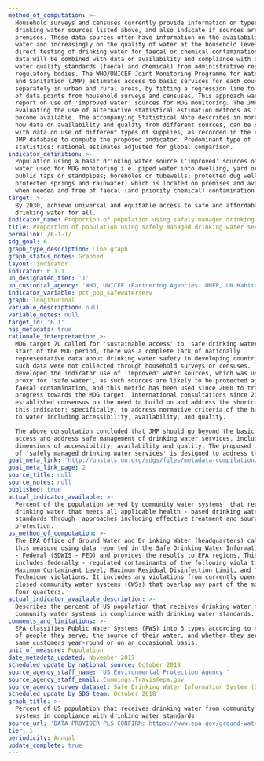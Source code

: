 ```yaml
---
method_of_computation: >-
  Household surveys and censuses currently provide information on types of basic
  drinking water sources listed above, and also indicate if sources are on
  premises. These data sources often have information on the availability of
  water and increasingly on the quality of water at the household level, through
  direct testing of drinking water for faecal or chemical contamination. These
  data will be combined with data on availability and compliance with drinking
  water quality standards (faecal and chemical) from administrative reporting or
  regulatory bodies. The WHO/UNICEF Joint Monitoring Programme for Water Supply
  and Sanitation (JMP) estimates access to basic services for each country,
  separately in urban and rural areas, by fitting a regression line to a series
  of data points from household surveys and censuses. This approach was used to
  report on use of 'improved water' sources for MDG monitoring. The JMP is
  evaluating the use of alternative statistical estimation methods as more data
  become available. The accompanying Statistical Note describes in more detail
  how data on availability and quality from different sources, can be combined
  with data on use of different types of supplies, as recorded in the current
  JMP database to compute the proposed indicator. Predominant type of
  statistics: national estimates adjusted for global comparison.
indicator_definition: >-
  Population using a basic drinking water source ('improved' sources of drinking
  water used for MDG monitoring i.e. piped water into dwelling, yard or plot;
  public taps or standpipes; boreholes or tubewells; protected dug wells;
  protected springs and rainwater) which is located on premises and available
  when needed and free of faecal (and priority chemical) contamination.
target: >-
  By 2030, achieve universal and equitable access to safe and affordable
  drinking water for all.
indicator_name: Proportion of population using safely managed drinking water services
title: Proportion of population using safely managed drinking water services
permalink: /6-1-1/
sdg_goal: 6
graph_type_description: Line graph
graph_status_notes: Graphed
layout: indicator
indicator: 6.1.1
un_designated_tier: '1'
un_custodial_agency: 'WHO, UNICEF (Partnering Agencies: UNEP, UN Habitat)'
indicator_variable: pct_pop_safewaterserv
graph: longitudinal
variable_description: null
variable_notes: null
target_id: '6.1'
has_metadata: true
rationale_interpretation: >-
  MDG target 7C called for 'sustainable access' to 'safe drinking water'. At the
  start of the MDG period, there was a complete lack of nationally
  representative data about drinking water safety in developing countries, and
  such data were not collected through household surveys or censuses. The JMP
  developed the indicator use of 'improved' water sources, which was used as a
  proxy for 'safe water', as such sources are likely to be protected against
  faecal contamination, and this metric has been used since 2000 to track
  progress towards the MDG target. International consultations since 2011 have
  established consensus on the need to build on and address the shortcomings of
  this indicator; specifically, to address normative criteria of the human right
  to water including accessibility, availability, and quality. 

  The above consultation concluded that JMP should go beyond the basic level of
  access and address safe management of drinking water services, including
  dimensions of accessibility, availability and quality. The proposed indicator
  of 'safely managed drinking water services' is designed to address this.
goal_meta_link: 'http://unstats.un.org/sdgs/files/metadata-compilation/Metadata-Goal-6.pdf'
goal_meta_link_page: 2
source_title: null
source_notes: null
published: true
actual_indicator_available: >-
  Percent of the population served by community water systems  that receive
  drinking water that meets all applicable health - based drinking water
  standards through  approaches including effective treatment and source water
  protection.
us_method_of_computation: >-
  The EPA Office of Ground Water and Dr inking Water (headquarters) calculates
  this measure using data reported in the Safe Drinking Water Information System
  - Federal (SDWIS - FED) and provides the results to EPA regions. This measure
  includes federally - regulated contaminants of the following viola tion types:
  Maximum Contaminant Level, Maximum Residual Disinfection Limit, and Treatment
  Technique violations. It includes any violations from currently open and
  closed community water systems (CWSs) that overlap any part of the most recent
  four quarters.
actual_indicator_available_description: >-
  Describes the percent of US population that receives drinking water from
  community water systems in compliance with drinking water standards.
comments_and_limitations: >-
  EPA classifies Public Water Systems (PWS) into 3 types according to the number
  of people they serve, the source of their water, and whether they serve the
  same customers year-round or on an occasional basis.
unit_of_measure: Population
date_metadata_updated: November 2017
scheduled_update_by_national_source: October 2018
source_agency_staff_name: 'US Environmental Protection Agency '
source_agency_staff_email: Cummings.Travis@epa.gov
source_agency_survey_dataset: Safe Drinking Water Information System (SDWIS)
scheduled_update_by_SDG_team: October 2018
graph_title: >-
  Percent of US population that receives drinking water from community water
  systems in compliance with drinking water standards
source_url: 'DATA PROVIDER PLS CONFIRM: https://www.epa.gov/ground-water-and-drinking-water'
tier: 1
periodicity: Annual
update_complete: true
---
```

